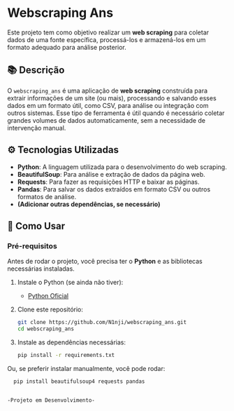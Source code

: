 # Webscraping Ans

Este projeto tem como objetivo realizar um **web scraping** para coletar dados de uma fonte específica, processá-los e armazená-los em um formato adequado para análise posterior.

## 📚 Descrição

O `webscraping_ans` é uma aplicação de **web scraping** construída para extrair informações de um site (ou mais), processando e salvando esses dados em um formato útil, como CSV, para análise ou integração com outros sistemas. Esse tipo de ferramenta é útil quando é necessário coletar grandes volumes de dados automaticamente, sem a necessidade de intervenção manual.

## ⚙️ Tecnologias Utilizadas

- **Python**: A linguagem utilizada para o desenvolvimento do web scraping.
- **BeautifulSoup**: Para análise e extração de dados da página web.
- **Requests**: Para fazer as requisições HTTP e baixar as páginas.
- **Pandas**: Para salvar os dados extraídos em formato CSV ou outros formatos de análise.
- **(Adicionar outras dependências, se necessário)**

## 🚀 Como Usar

### Pré-requisitos

Antes de rodar o projeto, você precisa ter o **Python** e as bibliotecas necessárias instaladas.

1. Instale o Python (se ainda não tiver):
   - [Python Oficial](https://www.python.org/downloads/)

2. Clone este repositório:

   ```bash
   git clone https://github.com/N1nji/webscraping_ans.git
   cd webscraping_ans

3. Instale as dependências necessárias:
   ```bash
   pip install -r requirements.txt

 Ou, se preferir instalar manualmente, você pode rodar:
  ```bash
    pip install beautifulsoup4 requests pandas


-Projeto em Desenvolvimento-
